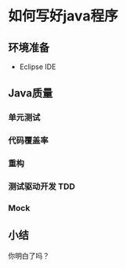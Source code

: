 # 如何写好java程序 #

## 环境准备 ##
 * Eclipse IDE
 
## Java质量 ##
### 单元测试 ###
### 代码覆盖率 ###
### 重构 ###
### 测试驱动开发 TDD ###
### Mock ###

## 小结 ##

你明白了吗？
